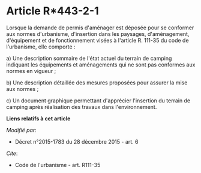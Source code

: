 # Article R*443-2-1

Lorsque la demande de permis d'aménager est déposée pour se conformer aux normes d'urbanisme, d'insertion dans les paysages,
d'aménagement, d'équipement et de fonctionnement visées à l'article R. 111-35 du code de l'urbanisme, elle comporte :

a) Une description sommaire de l'état actuel du terrain de camping indiquant les équipements et aménagements qui ne sont pas
conformes aux normes en vigueur ;

b) Une description détaillée des mesures proposées pour assurer la mise aux normes ;

c) Un document graphique permettant d'apprécier l'insertion du terrain de camping après réalisation des travaux dans
l'environnement.

**Liens relatifs à cet article**

_Modifié par_:

  - Décret n°2015-1783 du 28 décembre 2015 - art. 6

_Cite_:

  - Code de l'urbanisme - art. R111-35
